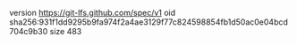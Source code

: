 version https://git-lfs.github.com/spec/v1
oid sha256:931f1dd9295b9fa974f2a4ae3129f77c824598854fb1d50ac0e04bcd704c9b30
size 483
